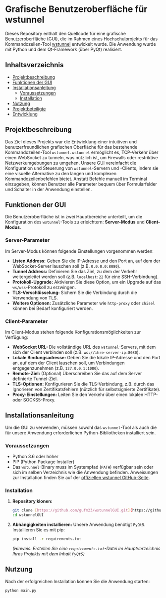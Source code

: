 # Grafische Benutzeroberfläche für wstunnel

Dieses Repository enthält den Quellcode für eine grafische Benutzeroberfläche (GUI), die im Rahmen eines Hochschulprojekts für das Kommandozeilen-Tool [wstunnel](https://github.com/erebe/wstunnel) entwickelt wurde. Die Anwendung wurde mit Python und dem Qt-Framework (über PyQt) realisiert.

## Inhaltsverzeichnis

- [Projektbeschreibung](#projektbeschreibung)
- [Funktionen der GUI](#funktionen-der-gui)
- [Installationsanleitung](#installationsanleitung)
  - [Voraussetzungen](#voraussetzungen)
  - [Installation](#installation)
- [Nutzung](#nutzung)
- [Projektbeteiligte](#projektbeteiligte)
- [Entwicklung](#entwicklung)

## Projektbeschreibung

Das Ziel dieses Projekts war die Entwicklung einer intuitiven und benutzerfreundlichen grafischen Oberfläche für das bestehende Kommandozeilen-Tool `wstunnel`. `wstunnel` ermöglicht es, TCP-Verkehr über einen WebSocket zu tunneln, was nützlich ist, um Firewalls oder restriktive Netzwerkumgebungen zu umgehen. Unsere GUI vereinfacht die Konfiguration und Steuerung von `wstunnel`-Servern und -Clients, indem sie eine visuelle Alternative zu den langen und komplexen Kommandozeilenbefehlen bietet. Anstatt Befehle manuell im Terminal einzugeben, können Benutzer alle Parameter bequem über Formularfelder und Schalter in der Anwendung einstellen.

## Funktionen der GUI

Die Benutzeroberfläche ist in zwei Hauptbereiche unterteilt, um die Konfiguration des `wstunnel`-Tools zu erleichtern: **Server-Modus** und **Client-Modus**.

### Server-Parameter

Im Server-Modus können folgende Einstellungen vorgenommen werden:

-   **Listen Address:** Geben Sie die IP-Adresse und den Port an, auf dem der WebSocket-Server lauschen soll (z.B. `0.0.0.0:8080`).
-   **Tunnel Address:** Definieren Sie das Ziel, zu dem der Verkehr weitergeleitet werden soll (z.B. `localhost:22` für eine SSH-Verbindung).
-   **Protokoll-Upgrade:** Aktivieren Sie diese Option, um ein Upgrade auf das `ws/wss`-Protokoll zu erzwingen.
-   **TLS-Verschlüsselung:** Sichern Sie die Verbindung durch die Verwendung von TLS.
-   **Weitere Optionen:** Zusätzliche Parameter wie `http-proxy` oder `chisel` können bei Bedarf konfiguriert werden.

### Client-Parameter

Im Client-Modus stehen folgende Konfigurationsmöglichkeiten zur Verfügung:

-   **WebSocket URL:** Die vollständige URL des `wstunnel`-Servers, mit dem sich der Client verbinden soll (z.B. `ws://ihre-server-ip:8080`).
-   **Lokale Bindungsadresse:** Geben Sie die lokale IP-Adresse und den Port an, auf dem der Client lauschen soll, um Verbindungen entgegenzunehmen (z.B. `127.0.0.1:1080`).
-   **Remote-Ziel:** (Optional) Überschreiben Sie das auf dem Server definierte Tunnel-Ziel.
-   **TLS-Optionen:** Konfigurieren Sie die TLS-Verbindung, z.B. durch das Ignorieren von Zertifikatsfehlern (nützlich für selbstsignierte Zertifikate).
-   **Proxy-Einstellungen:** Leiten Sie den Verkehr über einen lokalen HTTP- oder SOCKS5-Proxy.

## Installationsanleitung

Um die GUI zu verwenden, müssen sowohl das `wstunnel`-Tool als auch die für unsere Anwendung erforderlichen Python-Bibliotheken installiert sein.

### Voraussetzungen

-   Python 3.6 oder höher
-   PIP (Python Package Installer)
-   Das `wstunnel`-Binary muss im Systempfad (`PATH`) verfügbar sein oder sich im selben Verzeichnis wie die Anwendung befinden. Anweisungen zur Installation finden Sie auf der [offiziellen wstunnel GitHub-Seite](https://github.com/erebe/wstunnel).

### Installation

1.  **Repository klonen:**
    ```bash
    git clone [https://github.com/gufm23/wstunnelGUI.git](https://github.com/gufm23/wstunnelGUI.git)
    cd wstunnelGUI
    ```

2.  **Abhängigkeiten installieren:**
    Unsere Anwendung benötigt `PyQt5`. Installieren Sie es mit pip:
    ```bash
    pip install -r requirements.txt
    ```
    *(Hinweis: Erstellen Sie eine `requirements.txt`-Datei im Hauptverzeichnis Ihres Projekts mit dem Inhalt `PyQt5`)*

## Nutzung

Nach der erfolgreichen Installation können Sie die Anwendung starten:

```bash
python main.py
